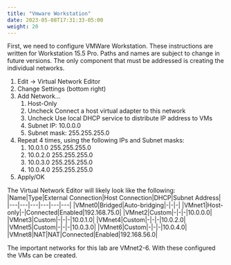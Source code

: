 ```yaml
---
title: "Vmware Workstation"
date: 2023-05-08T17:31:33-05:00
weight: 20
---
```


First, we need to configure VMWare Workstation. These instructions are written for Workstation 15.5 Pro. Paths and names are subject to change in future versions. The only component that must be addressed is creating the individual networks.

1. Edit -> Virtual Network Editor
2. Change Settings (bottom right)
3. Add Network...
    1. Host-Only
    2. Uncheck Connect a host virtual adapter to this network
    3. Uncheck Use local DHCP service to distribute IP address to VMs
    4. Subnet IP: 10.0.0.0
    5. Subnet mask: 255.255.255.0
4. Repeat 4 times, using the following IPs and Subnet masks:
    1. 10.0.1.0 255.255.255.0
    2. 10.0.2.0 255.255.255.0
    3. 10.0.3.0 255.255.255.0
    4. 10.0.4.0 255.255.255.0
5. Apply/OK

The Virtual Network Editor will likely look like the following:
|Name|Type|External Connection|Host Connection|DHCP|Subnet Address|
|---|---|---|---|---|---|
|VMnet0|Bridged|Auto-bridging|-|-|-|
|VMnet1|Host-only|-|Connected|Enabled|192.168.75.0|
|VMnet2|Custom|-|-|-|10.0.0.0|
|VMnet3|Custom|-|-|-|10.0.1.0|
|VMnet4|Custom|-|-|-|10.0.2.0|
|VMnet5|Custom|-|-|-|10.0.3.0|
|VMnet6|Custom|-|-|-|10.0.4.0|
|VMnet8|NAT|NAT|Connected|Enabled|192.168.56.0|

The important networks for this lab are VMnet2-6. With these configured the VMs can be created.